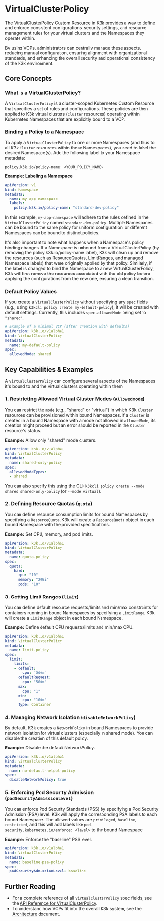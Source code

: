 # VirtualClusterPolicy

The VirtualClusterPolicy Custom Resource in K3k provides a way to define and enforce consistent configurations, security settings, and resource management rules for your virtual clusters and the Namespaces they operate within.

By using VCPs, administrators can centrally manage these aspects, reducing manual configuration, ensuring alignment with organizational standards, and enhancing the overall security and operational consistency of the K3k environment.

## Core Concepts

### What is a VirtualClusterPolicy?

A `VirtualClusterPolicy` is a cluster-scoped Kubernetes Custom Resource that specifies a set of rules and configurations. These policies are then applied to K3k virtual clusters (`Cluster` resources) operating within Kubernetes Namespaces that are explicitly bound to a VCP.

### Binding a Policy to a Namespace

To apply a `VirtualClusterPolicy` to one or more Namespaces (and thus to all K3k `Cluster` resources within those Namespaces), you need to label the desired Namespace(s). Add the following label to your Namespace metadata:

`policy.k3k.io/policy-name: <YOUR_POLICY_NAME>`

**Example: Labeling a Namespace**

```yaml
apiVersion: v1
kind: Namespace
metadata:
  name: my-app-namespace
  labels:
    policy.k3k.io/policy-name: "standard-dev-policy"
```

In this example, `my-app-namespace` will adhere to the rules defined in the `VirtualClusterPolicy` named `standard-dev-policy`. Multiple Namespaces can be bound to the same policy for uniform configuration, or different Namespaces can be bound to distinct policies.

It's also important to note what happens when a Namespace's policy binding changes. If a Namespace is unbound from a VirtualClusterPolicy (by removing the policy.k3k.io/policy-name label), K3k will clean up and remove the resources (such as ResourceQuotas, LimitRanges, and managed Namespace labels) that were originally applied by that policy. Similarly, if the label is changed to bind the Namespace to a new VirtualClusterPolicy, K3k will first remove the resources associated with the old policy before applying the configurations from the new one, ensuring a clean transition.

### Default Policy Values

If you create a `VirtualClusterPolicy` without specifying any `spec` fields (e.g., using `k3kcli policy create my-default-policy`), it will be created with default settings. Currently, this includes `spec.allowedMode` being set to `"shared"`.

```yaml
# Example of a minimal VCP (after creation with defaults)
apiVersion: k3k.io/v1alpha1
kind: VirtualClusterPolicy
metadata:
  name: my-default-policy
spec:
  allowedMode: shared
```

## Key Capabilities & Examples

A `VirtualClusterPolicy` can configure several aspects of the Namespaces it's bound to and the virtual clusters operating within them.

### 1. Restricting Allowed Virtual Cluster Modes (`AllowedMode`)

You can restrict the `mode` (e.g., "shared" or "virtual") in which K3k `Cluster` resources can be provisioned within bound Namespaces. If a `Cluster` is created in a bound Namespace with a mode not allowed in `allowedMode`, its creation might proceed but an error should be reported in the `Cluster` resource's status.

**Example:** Allow only "shared" mode clusters.

```yaml
apiVersion: k3k.io/v1alpha1
kind: VirtualClusterPolicy
metadata:
  name: shared-only-policy
spec:
  allowedModeTypes:
  - shared
```

You can also specify this using the CLI: `k3kcli policy create --mode shared shared-only-policy` (or `--mode virtual`).

### 2. Defining Resource Quotas (`quota`)

You can define resource consumption limits for bound Namespaces by specifying a `ResourceQuota`. K3k will create a `ResourceQuota` object in each bound Namespace with the provided specifications.

**Example:** Set CPU, memory, and pod limits.

```yaml
apiVersion: k3k.io/v1alpha1
kind: VirtualClusterPolicy
metadata:
  name: quota-policy
spec:
  quota:
    hard:
      cpu: "10"
      memory: "20Gi"
      pods: "10"
```

### 3. Setting Limit Ranges (`limit`)

You can define default resource requests/limits and min/max constraints for containers running in bound Namespaces by specifying a `LimitRange`. K3k will create a `LimitRange` object in each bound Namespace.

**Example:** Define default CPU requests/limits and min/max CPU.

```yaml
apiVersion: k3k.io/v1alpha1
kind: VirtualClusterPolicy
metadata:
  name: limit-policy
spec:
  limit:
    limits:
    - default:
        cpu: "500m"
      defaultRequest:
        cpu: "500m"
      max:
        cpu: "1"
      min:
        cpu: "100m"
      type: Container
```

### 4. Managing Network Isolation (`disableNetworkPolicy`)

By default, K3k creates a `NetworkPolicy` in bound Namespaces to provide network isolation for virtual clusters (especially in shared mode). You can disable the creation of this default policy.

**Example:** Disable the default NetworkPolicy.

```yaml
apiVersion: k3k.io/v1alpha1
kind: VirtualClusterPolicy
metadata:
  name: no-default-netpol-policy
spec:
  disableNetworkPolicy: true
```

### 5. Enforcing Pod Security Admission (`podSecurityAdmissionLevel`)

You can enforce Pod Security Standards (PSS) by specifying a Pod Security Admission (PSA) level. K3k will apply the corresponding PSA labels to each bound Namespace. The allowed values are `privileged`, `baseline`, `restricted`, and this will add labels like `pod-security.kubernetes.io/enforce: <level>` to the bound Namespace.

**Example:** Enforce the "baseline" PSS level.

```yaml
apiVersion: k3k.io/v1alpha1
kind: VirtualClusterPolicy
metadata:
  name: baseline-psa-policy
spec:
  podSecurityAdmissionLevel: baseline
```

## Further Reading

* For a complete reference of all `VirtualClusterPolicy` spec fields, see the [API Reference for VirtualClusterPolicy](./crds/crd-docs.md#virtualclusterpolicy).
* To understand how VCPs fit into the overall K3k system, see the [Architecture](./architecture.md) document.
